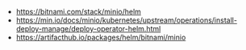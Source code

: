    - https://bitnami.com/stack/minio/helm
   - https://min.io/docs/minio/kubernetes/upstream/operations/install-deploy-manage/deploy-operator-helm.html
   - https://artifacthub.io/packages/helm/bitnami/minio